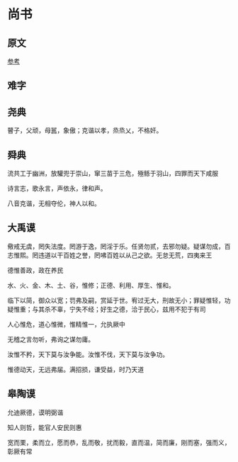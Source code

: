 # 尚书

## 原文

[参考](https://ctext.org/shang-shu/zhs)

## 难字


## 尧典

瞽子，父顽，母嚚，象傲；克谐以孝，烝烝乂，不格奸。

## 舜典

流共工于幽洲，放驩兜于崇山，窜三苗于三危，殛鲧于羽山，四罪而天下咸服

诗言志，歌永言，声依永，律和声。

八音克谐，无相夺伦，神人以和。

## 大禹谟

儆戒无虞，罔失法度。罔游于逸，罔淫于乐。任贤勿贰，去邪勿疑。疑谋勿成，百志惟熙。罔违道以干百姓之誉，罔咈百姓以从己之欲。无怠无荒，四夷来王

德惟善政，政在养民

水、火、金、木、土、谷，惟修；正德、利用、厚生、惟和。

临下以简，御众以宽；罚弗及嗣，赏延于世。宥过无大，刑故无小；罪疑惟轻，功疑惟重；与其杀不辜，宁失不经；好生之德，洽于民心，兹用不犯于有司

人心惟危，道心惟微，惟精惟一，允执厥中

无稽之言勿听，弗询之谋勿庸。

汝惟不矜，天下莫与汝争能。汝惟不伐，天下莫与汝争功。

惟德动天，无远弗届。满招损，谦受益，时乃天道

## 皋陶谟

允迪厥德，谟明弼谐

知人则哲，能官人安民则惠

宽而栗，柔而立，愿而恭，乱而敬，扰而毅，直而温，简而廉，刚而塞，强而义，彰厥有常

